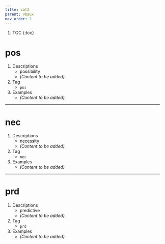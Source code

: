 ```yaml
---
title: cat2
parent: vbaux
nav_order: 2
---
```

1. TOC
{:toc}

# pos

1. Descriptions
    - possibility
    - *(Content to be added)*
2. Tag
    - `pos`
3. Examples
    - *(Content to be added)*

---

# nec

1. Descriptions
    - necessity
    - *(Content to be added)*
2. Tag
    - `nec`
3. Examples
    - *(Content to be added)*

---

# prd

1. Descriptions
    - predictive
    - *(Content to be added)*
2. Tag
    - `prd`
3. Examples
    - *(Content to be added)*

